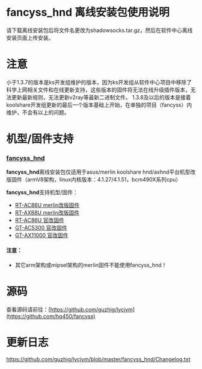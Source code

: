 # fancyss_hnd 离线安装包使用说明
请下载离线安装包后将文件名更改为shadowsocks.tar.gz，然后在软件中心离线安装页面上传安装。

# 注意
小于1.3.7的版本是ks开发组维护的版本，因为ks开发组从软件中心项目中移除了科学上网相关文件和在线更新支持，这些版本的固件将无法在线升级插件版本，无法更新最新规则，无法更新v2ray等最新二进制文件。
1.3.8及以后的版本是接着koolshare开发组更新的最后一个版本基础上开始，在单独的项目（fancyss）内维护，不会有以上的问题。

# 机型/固件支持
### [fancyss_hnd](https://github.com/guzhig/lycjym/tree/master/fancyss_hnd)
**fancyss_hnd**离线安装包仅适用于asus/merlin koolshare hnd/axhnd平台机型改版固件（armV8架构，linux内核版本：4.1.27/4.1.51，bcm490X系列cpu）

**fancyss_hnd**支持机型/固件：
 * [RT-AC86U merlin改版固件](http://koolshare.cn/thread-127878-1-1.html)
 * [RT-AX88U merlin改版固件](http://koolshare.cn/thread-158199-1-1.html)
 * [RT-AC86U 官改固件](http://koolshare.cn/thread-139965-1-1.html)
 * [GT-AC5300 官改固件](http://koolshare.cn/thread-130902-1-1.html)
 * [GT-AX11000 官改固件](http://koolshare.cn/thread-159465-1-1.html)

#### 注意： 
* 其它arm架构或mipsel架构的merlin固件不能使用fancyss_hnd！

# 源码
查看源码请前往：[https://github.com/guzhig/lycjym](https://github.com/hq450/fancyss)

# 更新日志
https://github.com/guzhig/lycjym/blob/master/fancyss_hnd/Changelog.txt
